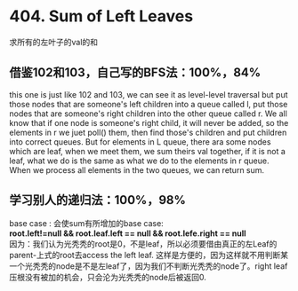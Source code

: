 # 404. Sum of Left Leaves

求所有的左叶子的val的和

## 借鉴102和103，自己写的BFS法：100%，84%
this one is just like 102 and 103, we can see it as level-level traversal but put those nodes that are someone's left children into a queue called l, put those nodes that are someone's right children into the other queue called r. We all know that if one node is someone's right child, it will never be added, so the elements in r we juet poll() them, then find those's children and put children into correct queues. But for elements in L queue, there ara some nodes which are leaf, when we meet them, we sum theirs val together, if it is not a leaf, what we do is the same as what we do to the elements in r queue. When we process all elements in the two queues, we can return sum.


## 学习别人的递归法：100%，98%
base case :
会使sum有所增加的base case:  
**root.left!=null && root.leaf.left == null && root.lefe.right == null**  
因为：我们认为光秃秃的root是0，不是leaf，所以必须要借由真正的左Leaf的parent-上式的root去access the left leaf. 这样是方便的，因为这样就不用判断某一个光秃秃的node是不是左leaf了，因为我们不判断光秃秃的node了。right leaf压根没有被加的机会，只会沦为光秃秃的node后被返回0.

